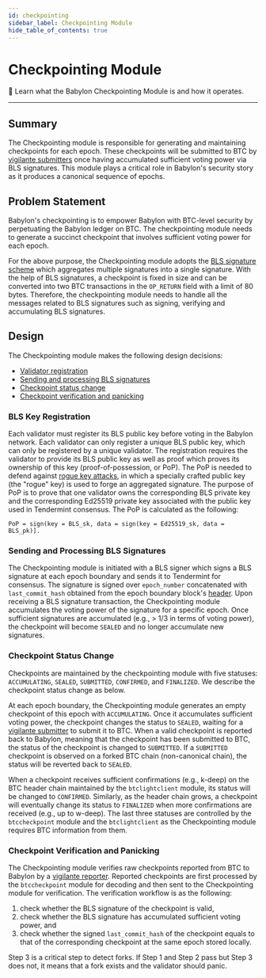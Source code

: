 ```yaml
---
id: checkpointing
sidebar_label: Checkpointing Module
hide_table_of_contents: true
---
```


# Checkpointing Module

📕 Learn what the Babylon Checkpointing Module is and how it operates.

---

## Summary

The Checkpointing module is responsible for generating and maintaining checkpoints for each epoch.
These checkpoints will be submitted to BTC by [vigilante submitters](./submitter) once having accumulated sufficient voting power via BLS signatures.
This module plays a critical role in Babylon's security story as it produces a canonical sequence of epochs.

## Problem Statement

Babylon's checkpointing is to empower Babylon with BTC-level security by perpetuating the Babylon ledger on BTC.
The checkpointing module needs to generate a succinct checkpoint that involves sufficient voting power for each epoch.

For the above purpose, the Checkpointing module adopts the [BLS signature scheme](https://datatracker.ietf.org/doc/html/draft-boneh-bls-signature-00) which aggregates multiple signatures into a single signature.
With the help of BLS signatures, a checkpoint is fixed in size and can be converted into two BTC transactions in the `OP_RETURN` field with a limit of 80 bytes.
Therefore, the checkpointing module needs to handle all the messages related to BLS signatures such as signing, verifying and accumulating BLS signatures.

## Design

The Checkpointing module makes the following design decisions:

- [Validator registration](#bls-key-registration)
- [Sending and processing BLS signatures](#sending-and-processing-bls-signatures)
- [Checkpoint status change](#checkpoint-status-change)
- [Checkpoint verification and panicking](#checkpoint-verification-and-panicking)

### BLS Key Registration

Each validator must register its BLS public key before voting in the Babylon network.
Each validator can only register a unique BLS public key, which can only be registered by a unique validator.
The registration requires the validator to provide its BLS public key as well as proof which proves its ownership of this key (proof-of-possession, or PoP).
The PoP is needed to defend against [rogue key attacks](https://eprint.iacr.org/2021/377.pdf), in which a specially crafted public key (the "rogue" key) is used to forge an aggregated signature.
The purpose of PoP is to prove that one validator owns the corresponding BLS private key and the corresponding Ed25519 private key associated with the public key used in Tendermint consensus.
The PoP is calculated as the following:

`PoP = sign(key = BLS_sk, data = sign(key = Ed25519_sk, data = BLS_pk)].`

### Sending and Processing BLS Signatures

The Checkpointing module is initiated with a BLS signer which signs a BLS signature at each epoch boundary and sends it to Tendermint for consensus.
The signature is signed over `epoch_number` concatenated with `last_commit_hash` obtained from the epoch boundary block's [header](https://github.com/tendermint/spec/blob/8dd2ed4c6fe12459edeb9b783bdaaaeb590ec15c/spec/core/data_structures.md).
Upon receiving a BLS signature transaction, the Checkpointing module accumulates the voting power of the signature for a specific epoch.
Once sufficient signatures are accumulated (e.g., > 1/3 in terms of voting power),
the checkpoint will become `SEALED` and no longer accumulate new signatures.

### Checkpoint Status Change

Checkpoints are maintained by the checkpointing module with five statuses: `ACCUMULATING`, `SEALED`, `SUBMITTED`, `CONFIRMED`, and `FINALIZED`.
We describe the checkpoint status change as below.

At each epoch boundary, the Checkpointing module generates an empty checkpoint of this epoch with `ACCUMULATING`.
Once it accumulates sufficient voting power, the checkpoint changes the status to `SEALED`, waiting for a [vigilante submitter](./submitter) to submit it to BTC.
When a valid checkpoint is reported back to Babylon, meaning that the checkpoint has been submitted to BTC, the status of the checkpoint is changed to `SUBMITTED`.
If a `SUBMITTED` checkpoint is observed on a forked BTC chain (non-canonical chain), the status will be reverted back to `SEALED`.

When a checkpoint receives sufficient confirmations (e.g., k-deep) on the BTC header chain maintained by the `btclightclient` module, its status will be changed to `CONFIRMED`.
Similarly, as the header chain grows, a checkpoint will eventually change its status to `FINALIZED` when more confirmations are received (e.g., up to w-deep).
The last three statuses are controlled by the `btccheckpoint` module and the `btclightclient` as the Checkpointing module requires BTC information from them.

### Checkpoint Verification and Panicking

The Checkpointing module verifies raw checkpoints reported from BTC to Babylon by a [vigilante reporter](./reporter).
Reported checkpoints are first processed by the `btccheckpoint` module for decoding and then sent to the Checkpointing module for verification.
The verification workflow is as the following:
1. check whether the BLS signature of the checkpoint is valid,
2. check whether the BLS signature has accumulated sufficient voting power, and
3. check whether the signed `last_commit_hash` of the checkpoint equals to that of the corresponding checkpoint at the same epoch stored locally.

Step 3 is a critical step to detect forks. If Step 1 and Step 2 pass but Step 3 does not, it means that a fork exists and the validator should panic.
